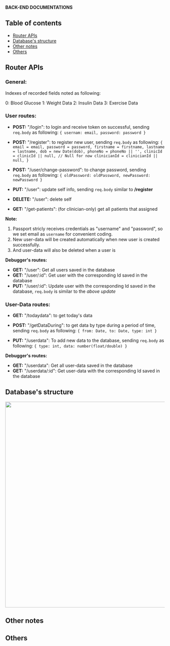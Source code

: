 **BACK-END DOCUMENTATIONS**

## Table of contents

- [Router APIs](#router-apis)
- [Database's structure](#databasesstructure)
- [Other notes](#othernotes)
- [Others](#others)

## Router APIs

### General:

Indexes of recorded fields noted as following:

0: Blood Glucose
1: Weight Data
2: Insulin Data
3: Exercise Data

### User routes:

- **POST:** "/login": to login and receive token on successful, sending `req.body` as following:
  `{ usernam: email, password: password }`

- **POST:** "/register": to register new user, sending `req.body` as following:
  `{ email = email, password = password, firstname = firstname, lastname = lastname, dob = new Date(dob), phoneNo = phoneNo || '', clinicId = clinicId || null, // Null for now clinicianId = clinicianId || null, }`

- **POST:** "/user/change-password": to change password, sending `req.body` as following:
  `{ oldPassword: oldPassword, newPassword: newPassword }`

- **PUT:** "/user": update self info, sending `req.body` similar to **/register**

- **DELETE:** "/user": delete self

- **GET:** "/get-patients": (for clinician-only) get all patients that assigned

**Note:**

1. Passport stricly receives credentials as "username" and "password", so we set email as `username` for convenient coding.
2. New user-data will be created automatically when new user is created successfully.
3. And user-data will also be deleted when a user is

**Debugger's routes:**

- **GET:** "/user": Get all users saved in the database
- **GET:** "/user/:id": Get user with the corresponding Id saved in the database
- **PUT:** "/user/:id": Update user with the corresponding Id saved in the database, `req.body` is similar to the _above update_

### User-Data routes:

- **GET:** "/todaydata": to get today's data

- **POST:** "/getDataDuring": to get data by type during a period of time, sending `req.body` as following:
  `{ from: Date, to: Date, type: int }`

- **PUT:** "/userdata": To add new data to the database, sending `req.body` as following:
  `{ type: int, data: number(float/double) }`

**Debugger's routes:**

- **GET:** "/userdata": Get all user-data saved in the database
- **GET:** "/userdata/:id": Get user-data with the corresponding Id saved in the database

## Database's structure

<p align="center">
  <img src="/img-and-resources/DB-structure.png"  width="650" >
</p>
	
## Other notes

## Others
